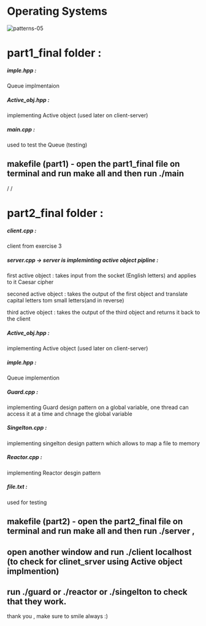 # Operating Systems
![patterns-05](https://user-images.githubusercontent.com/97015893/186420689-5391092d-6df8-43df-9f42-0f9756200207.png)
# part1_final folder :

 ##### imple.hpp : 
 Queue implmentaion

#####  Active_obj.hpp :
implementing Active object (used later on client-server)

#####  main.cpp :

used to test the Queue (testing)

## makefile (part1) - open the part1_final file on terminal and run make all and then run ./main
/
/
# part2_final folder :

#####  client.cpp :

client from exercise 3

##### server.cpp -> server is impleminting active object pipline :

first active object : takes input from the socket (English letters) and applies to it Caesar cipher


seconed active object : takes the output of the first object and translate capital letters tom small letters(and in reverse)


third active object : takes the output of the third object and returns it back to the client


##### Active_obj.hpp :

implementing Active object (used later on client-server)

##### imple.hpp :
Queue implemention

##### Guard.cpp :
implementing Guard design pattern on a global variable, one thread can access it at a time
and chnage the global variable

##### Singelton.cpp :
implementing singelton design pattern which allows to map a file to memory

##### Reactor.cpp :
 implementing Reactor desgin pattern
 
 ##### file.txt : 
 used for testing
 
 
## makefile (part2) - open the part2_final file on terminal and run make all and then run ./server ,
## open another window and run ./client localhost (to check for clinet_srver using Active object implmention)
## run ./guard or ./reactor or ./singelton to check that they work.

thank you , make sure to smile always :)
 

